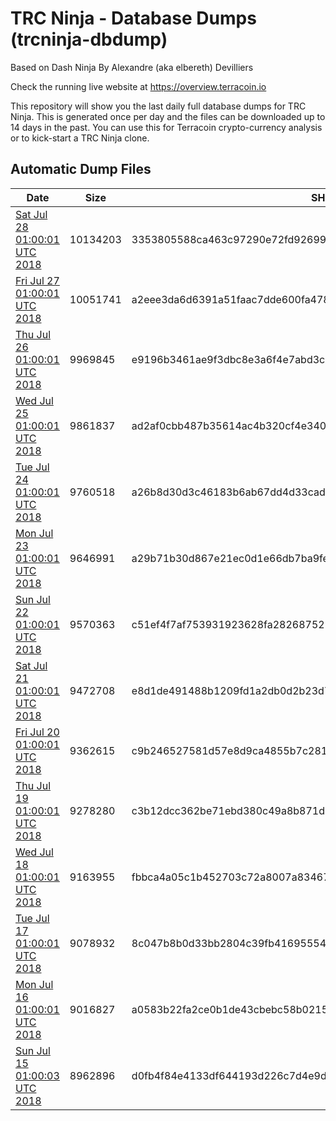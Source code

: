 # TRC Ninja - Database Dumps (trcninja-dbdump)
Based on Dash Ninja By Alexandre (aka elbereth) Devilliers

Check the running live website at https://overview.terracoin.io

This repository will show you the last daily full database dumps for TRC Ninja. This is generated once per day and the files can be downloaded up to 14 days in the past.
You can use this for Terracoin crypto-currency analysis or to kick-start a TRC Ninja clone.


## Automatic Dump Files
| Date | Size | SHA256 |
|--|--|--|
| [Sat Jul 28 01:00:01 UTC 2018](https://transfer.sh/cIPtp/trcninja-dbdump-20180728010001.tar.bz2) | 10134203 | 3353805588ca463c97290e72fd92699c3a027b0cc2aaa8250a288e7a0ba81fa6 | 
| [Fri Jul 27 01:00:01 UTC 2018](https://transfer.sh/qG5eJ/trcninja-dbdump-20180727010001.tar.bz2) | 10051741 | a2eee3da6d6391a51faac7dde600fa4788a45da3a58f0b1b143e40a2b7dc10ba | 
| [Thu Jul 26 01:00:01 UTC 2018](https://transfer.sh/vTOK6/trcninja-dbdump-20180726010001.tar.bz2) | 9969845 | e9196b3461ae9f3dbc8e3a6f4e7abd3ca413a6628d2c65befa933103a7675a97 | 
| [Wed Jul 25 01:00:01 UTC 2018](https://transfer.sh/gLCMR/trcninja-dbdump-20180725010001.tar.bz2) | 9861837 | ad2af0cbb487b35614ac4b320cf4e340c2c6c548fcd856dda8ae1ed527c07b98 | 
| [Tue Jul 24 01:00:01 UTC 2018](https://transfer.sh/85b3c/trcninja-dbdump-20180724010001.tar.bz2) | 9760518 | a26b8d30d3c46183b6ab67dd4d33cad13782f5f78a8f58e69da81abb4db67792 | 
| [Mon Jul 23 01:00:01 UTC 2018](https://transfer.sh/10JEs5/trcninja-dbdump-20180723010001.tar.bz2) | 9646991 | a29b71b30d867e21ec0d1e66db7ba9fe6854f50a7787d6ba55766e2192f52cd6 | 
| [Sun Jul 22 01:00:01 UTC 2018](https://transfer.sh/5egld/trcninja-dbdump-20180722010001.tar.bz2) | 9570363 | c51ef4f7af753931923628fa282687525cc82673091e2b42dd5e42cbbf235a0b | 
| [Sat Jul 21 01:00:01 UTC 2018](https://transfer.sh/AHjb4/trcninja-dbdump-20180721010001.tar.bz2) | 9472708 | e8d1de491488b1209fd1a2db0d2b23d7e312e5dbb5533850772ec2b8ad004e5e | 
| [Fri Jul 20 01:00:01 UTC 2018](https://transfer.sh/11POpt/trcninja-dbdump-20180720010001.tar.bz2) | 9362615 | c9b246527581d57e8d9ca4855b7c2810d4fc10258e95418d6c5e029f43ba8671 | 
| [Thu Jul 19 01:00:01 UTC 2018](https://transfer.sh/B16Ul/trcninja-dbdump-20180719010001.tar.bz2) | 9278280 | c3b12dcc362be71ebd380c49a8b871d448a498a09fca6135648498585e33e84b | 
| [Wed Jul 18 01:00:01 UTC 2018](https://transfer.sh/X1bx6/trcninja-dbdump-20180718010001.tar.bz2) | 9163955 | fbbca4a05c1b452703c72a8007a834676574140aaf706908a53a3ade93a9c11f | 
| [Tue Jul 17 01:00:01 UTC 2018](https://transfer.sh/loGR3/trcninja-dbdump-20180717010001.tar.bz2) | 9078932 | 8c047b8b0d33bb2804c39fb416955548c0d5a3ee8ca6c570701be0921cf5ea09 | 
| [Mon Jul 16 01:00:01 UTC 2018](https://transfer.sh/jvoZw/trcninja-dbdump-20180716010001.tar.bz2) | 9016827 | a0583b22fa2ce0b1de43cbebc58b0215fd569259fbaab037aa817db1ee7fbdcb | 
| [Sun Jul 15 01:00:03 UTC 2018](https://transfer.sh/cv0YD/trcninja-dbdump-20180715010003.tar.bz2) | 8962896 | d0fb4f84e4133df644193d226c7d4e9d1d0b59e3797032c6cfab66fb8a06ad01 | 
